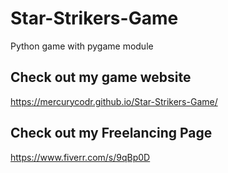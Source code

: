 # Star-Strikers-Game

Python game with pygame module

## Check out my game website

https://mercurycodr.github.io/Star-Strikers-Game/

## Check out my Freelancing Page

https://www.fiverr.com/s/9qBp0D
